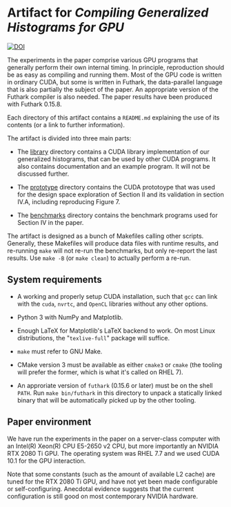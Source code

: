 # Artifact for *Compiling Generalized Histograms for GPU*

[![DOI](https://zenodo.org/badge/178193880.svg)](https://zenodo.org/badge/latestdoi/178193880)

The experiments in the paper comprise various GPU programs that
generally perform their own internal timing. In principle,
reproduction should be as easy as compiling and running them. Most of
the GPU code is written in ordinary CUDA, but some is written in
Futhark, the data-parallel language that is also partially the subject
of the paper. An appropriate version of the Futhark compiler is also
needed. The paper results have been produced with Futhark 0.15.8.

Each directory of this artifact contains a `README.md` explaining the
use of its contents (or a link to further information).

The artifact is divided into three main parts:

* The [library](library/) directory contains a CUDA library
  implementation of our generalized histograms, that can be used by
  other CUDA programs.  It also contains documentation and an example
  program.  It will not be discussed further.

* The [prototype](prototype) directory contains the CUDA prototoype
  that was used for the design space exploration of Section II and its
  validation in section IV.A, including reproducing Figure 7.

* The [benchmarks](benchmarks/) directory contains the benchmark
  programs used for Section IV in the paper.

The artifact is designed as a bunch of Makefiles calling other
scripts.  Generally, these Makefiles will produce data files with
runtime results, and re-running `make` will not re-run the benchmarks,
but only re-report the last results.  Use `make -B` (or `make clean`)
to actually perform a re-run.

## System requirements

* A working and properly setup CUDA installation, such that `gcc` can
  link with the `cuda`, `nvrtc`, and `OpenCL` libraries without any
  other options.

* Python 3 with NumPy and Matplotlib.

* Enough LaTeX for Matplotlib's LaTeX backend to work.  On most Linux
  distributions, the "`texlive-full`" package will suffice.

* `make` must refer to GNU Make.

* CMake version 3 must be available as either `cmake3` or `cmake` (the
  tooling will prefer the former, which is what it's called on RHEL
  7).

* An approriate version of `futhark` (0.15.6 or later) must be on the
  shell `PATH`.  Run `make bin/futhark` in this directory to unpack a
  statically linked binary that will be automatically picked up by the
  other tooling.

## Paper environment

We have run the experiments in the paper on a server-class computer
with an Intel(R) Xeon(R) CPU E5-2650 v2 CPU, but more importantly an
NVIDIA RTX 2080 Ti GPU. The operating system was RHEL 7.7 and we used
CUDA 10.1 for the GPU interaction.

Note that some constants (such as the amount of available L2 cache)
are tuned for the RTX 2080 Ti GPU, and have not yet been made
configurable or self-configuring.  Anecdotal evidence suggests that
the current configuration is still good on most contemporary NVIDIA
hardware.
